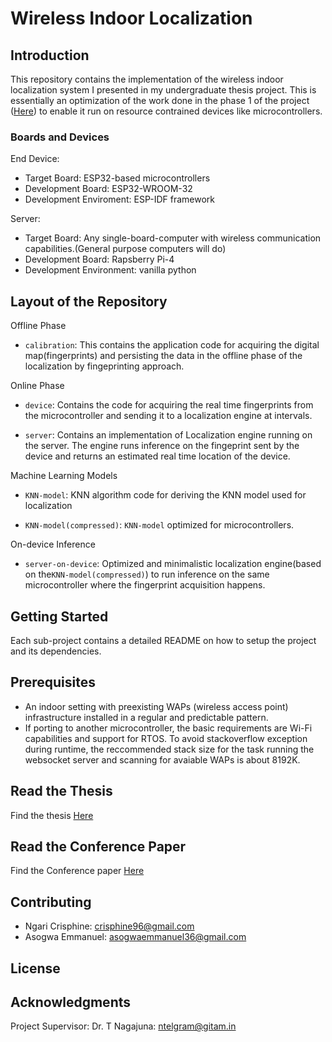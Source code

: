 # Wireless Indoor Localization

## Introduction
This repository contains the implementation of the wireless indoor localization system I presented in my undergraduate thesis project. This is essentially an optimization of the work done in the phase 1 of the project ([Here](https://github.com)) to enable it run on resource contrained devices like microcontrollers.

### Boards and Devices
End Device:
- Target Board: ESP32-based microcontrollers
- Development Board: ESP32-WROOM-32
- Development Enviroment: ESP-IDF framework

Server:
- Target Board: Any single-board-computer with wireless communication capabilities.(General purpose computers will do) 
- Development Board: Rapsberry Pi-4
- Development Environment: vanilla python

## Layout of the Repository
Offline Phase
- `calibration`: This contains the application code for acquiring the digital map(fingerprints) and persisting the data in the offline phase of the localization by fingeprinting approach. 

Online Phase
- `device`: Contains the code for acquiring the real time fingerprints from the microcontroller and sending it  to a localization engine at intervals. 

- `server`: Contains an implementation of Localization engine running on the server. The engine runs inference on the fingeprint sent by the device and returns an estimated real time location of the device. 

Machine Learning Models
- `KNN-model`: KNN algorithm code for deriving the KNN model used for localization

- `KNN-model(compressed)`: `KNN-model` optimized for microcontrollers. 

On-device Inference
- `server-on-device`: Optimized  and minimalistic localization engine(based on the`KNN-model(compressed)`) to run inference on the same microcontroller where the fingerprint acquisition happens. 


## Getting Started
Each sub-project contains a detailed README on how to setup the project and its dependencies. 

## Prerequisites
- An indoor setting with preexisting WAPs (wireless access point) infrastructure installed in a regular and predictable pattern. 
- If porting to another microcontroller, the basic requirements are Wi-Fi capabilities and support for RTOS. To avoid stackoverflow exception during runtime, the reccommended stack size for the task running the websocket server and scanning for avaiable WAPs is about 8192K. 

## Read the Thesis
Find the thesis [Here](https://github.com)

## Read the Conference Paper
Find the Conference paper [Here](https://github.com)
## Contributing
- Ngari Crisphine: crisphine96@gmail.com
- Asogwa Emmanuel: asogwaemmanuel36@gmail.com 

## License

## Acknowledgments
Project Supervisor: Dr. T Nagajuna: ntelgram@gitam.in

